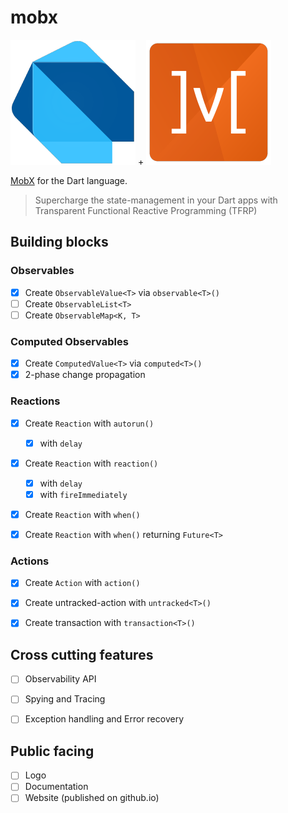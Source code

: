 # mobx

![](doc/dart.png) + ![](doc/mobx.png)

[MobX](https://github.com/mobxjs/mobx) for the Dart language.

> Supercharge the state-management in your Dart apps with Transparent Functional Reactive Programming (TFRP)

## Building blocks

### Observables 

- [x] Create `ObservableValue<T>` via `observable<T>()`
- [ ] Create `ObservableList<T>`
- [ ] Create `ObservableMap<K, T>`

### Computed Observables 

- [x] Create `ComputedValue<T>` via `computed<T>()`
- [x] 2-phase change propagation

### Reactions 

- [x] Create `Reaction` with `autorun()`
    - [x] with `delay`
- [x] Create `Reaction` with `reaction()`
    - [x] with `delay`
    - [x] with `fireImmediately`
- [x] Create `Reaction` with `when()`
- [x] Create `Reaction` with `when()` returning `Future<T>`
 

### Actions 

- [x] Create `Action` with `action()`
- [x] Create untracked-action with `untracked<T>()`
- [x] Create transaction with `transaction<T>()`


## Cross cutting features

- [ ] Observability API
- [ ] Spying and Tracing
- [ ] Exception handling and Error recovery


## Public facing

- [ ] Logo
- [ ] Documentation
- [ ] Website (published on github.io)
